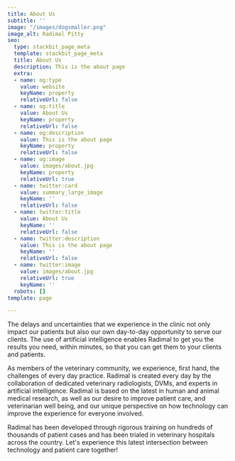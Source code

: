 ```yaml
---
title: About Us
subtitle: ''
image: "/images/dogsmaller.png"
image_alt: Radimal Pitty
seo:
  type: stackbit_page_meta
  template: stackbit_page_meta
  title: About Us
  description: This is the about page
  extra:
  - name: og:type
    value: website
    keyName: property
    relativeUrl: false
  - name: og:title
    value: About Us
    keyName: property
    relativeUrl: false
  - name: og:description
    value: This is the about page
    keyName: property
    relativeUrl: false
  - name: og:image
    value: images/about.jpg
    keyName: property
    relativeUrl: true
  - name: twitter:card
    value: summary_large_image
    keyName: ''
    relativeUrl: false
  - name: twitter:title
    value: About Us
    keyName: ''
    relativeUrl: false
  - name: twitter:description
    value: This is the about page
    keyName: ''
    relativeUrl: false
  - name: twitter:image
    value: images/about.jpg
    relativeUrl: true
    keyName: ''
  robots: []
template: page

---
```

The delays and uncertainties that we experience in the clinic not only impact our patients but also our own day-to-day opportunity to serve our clients. The use of artificial intelligence enables Radimal to get you the results you need, within minutes, so that you can get them to your clients and patients.

As members of the veterinary community, we experience, first hand, the challenges of every day practice. Radimal is created every day by the collaboration of dedicated veterinary radiologists, DVMs, and experts in artificial intelligence. Radimal is based on the latest in human and animal medical research, as well as our desire to improve patient care, and veterinarian well being, and our unique perspective on how technology can improve the experience for everyone involved.

Radimal has been developed through rigorous training on hundreds of thousands of patient cases and has been trialed in veterinary hospitals across the country. Let's experience this latest intersection between technology and patient care together!